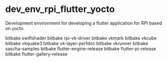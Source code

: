 # dev_env_rpi_flutter_yocto
Development environment for developing a flutter application for RPI based on yocto

bitbake swiftshader
bitbake rpi-vk-driver
bitbake vkmark
bitbake vkcube
bitbake vkquake3
bitbake vk-layer-perfdoc
bitbake vkrunner
bitbake sascha-samples
bitbake flutter-engine-release
bitbake flutter-pi-release
bitbake flutter-gallery-release